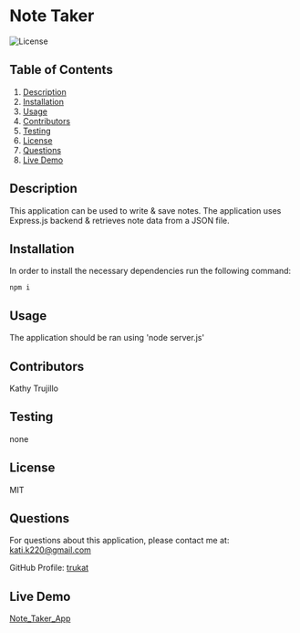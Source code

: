 # Note Taker
![License](https://img.shields.io/badge/license-MIT-blue.svg)
 
## Table of Contents
1. [Description](#projectDescription)
2. [Installation](#installation)
3. [Usage](#usage)
4. [Contributors](#contributors)
5. [Testing](#testing)
6. [License](#license)
7. [Questions](#questions)
8. [Live Demo](#liveDemo)

## Description 
This application can be used to write & save notes. The application uses Express.js backend & retrieves note data from a JSON file.
    
## Installation

In order to install the necessary dependencies run the following command:
```
npm i
```

## Usage
The application should be ran using 'node server.js'

## Contributors
Kathy Trujillo

## Testing
none

## License
MIT

## Questions
For questions about this application, please contact me at: kati.k220@gmail.com

GitHub Profile: [trukat](https://github.com/trukat/)

## Live Demo
[Note_Taker_App](https://express-js-note-taker-hw11.herokuapp.com/notes)
    